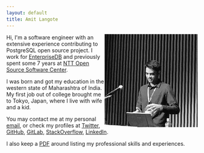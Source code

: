 ```yaml
---
layout: default
title: Amit Langote
---
```


<p>
<img src="files/me.jpg" alt="hi" align="right"/>

Hi, I'm a software engineer with an extensive experience contributing to
PostgreSQL open source project. I work for
<a href="https://www.enterprisedb.com/">EnterpriseDB</a>
and previously spent some 7 years at
<a href="https://www.sic.ecl.ntt.co.jp/e/oss/">NTT Open Source Software Center</a>.
</p>

<p>
I was born and got my education in the western state of Maharashtra of India.
My first job out of college brought me to Tokyo, Japan, where I live with wife
and a kid.
</p>

<p>
You may contact me at my personal <a href="mailto:amitlangote09@gmail.com">email</a>,
or check my profiles at
<a href="https://twitter.com/amitlan">Twitter</a>,
<a href="https://github.com/amitlan">GitHub</a>,
<a href="https://gitlab.com/amitlan">GitLab</a>,
<a href="https://stacko verflow.com/users/683402">StackOverflow</a>,
<a href="https://linkedin.com/in/amitlan">LinkedIn</a>.

I also keep a <a href="https://s3-ap-northeast-1.amazonaws.com/amitlan.com/files/resume.pdf">PDF</a>
around listing my professional skills and experiences.
</p>
